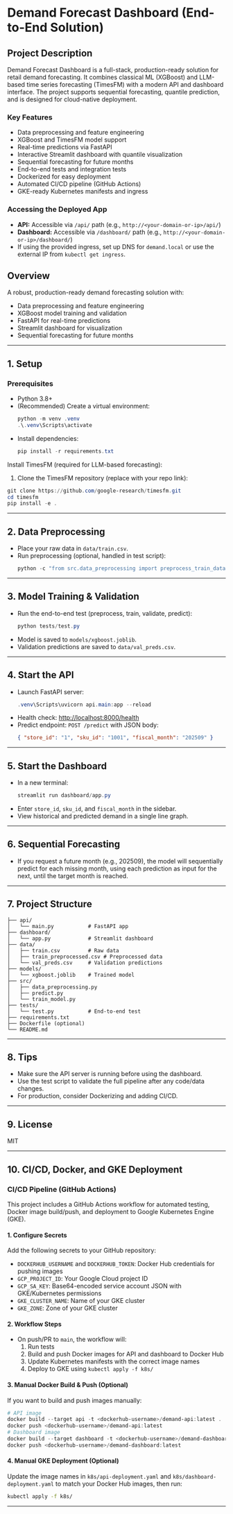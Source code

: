 
# Demand Forecast Dashboard (End-to-End Solution)

## Project Description
Demand Forecast Dashboard is a full-stack, production-ready solution for retail demand forecasting. It combines classical ML (XGBoost) and LLM-based time series forecasting (TimesFM) with a modern API and dashboard interface. The project supports sequential forecasting, quantile prediction, and is designed for cloud-native deployment.

### Key Features
- Data preprocessing and feature engineering
- XGBoost and TimesFM model support
- Real-time predictions via FastAPI
- Interactive Streamlit dashboard with quantile visualization
- Sequential forecasting for future months
- End-to-end tests and integration tests
- Dockerized for easy deployment
- Automated CI/CD pipeline (GitHub Actions)
- GKE-ready Kubernetes manifests and ingress

### Accessing the Deployed App
- **API:** Accessible via `/api/` path (e.g., `http://<your-domain-or-ip>/api/`)
- **Dashboard:** Accessible via `/dashboard/` path (e.g., `http://<your-domain-or-ip>/dashboard/`)
- If using the provided ingress, set up DNS for `demand.local` or use the external IP from `kubectl get ingress`.


## Overview
A robust, production-ready demand forecasting solution with:
- Data preprocessing and feature engineering
- XGBoost model training and validation
- FastAPI for real-time predictions
- Streamlit dashboard for visualization
- Sequential forecasting for future months

---

## 1. Setup

### Prerequisites
- Python 3.8+
- (Recommended) Create a virtual environment:
  ```powershell
  python -m venv .venv
  .\.venv\Scripts\activate
  ```
- Install dependencies:
  ```powershell
  pip install -r requirements.txt
  ```

Install TimesFM (required for LLM-based forecasting):
1. Clone the TimesFM repository (replace with your repo link):
  ```powershell
  git clone https://github.com/google-research/timesfm.git
  cd timesfm
  pip install -e .
  ```

---

## 2. Data Preprocessing

- Place your raw data in `data/train.csv`.
- Run preprocessing (optional, handled in test script):
  ```powershell
  python -c "from src.data_preprocessing import preprocess_train_data; df = preprocess_train_data('data/train.csv', target_col='units_sold'); df.to_csv('data/train_preprocessed.csv', index=False)"
  ```

---

## 3. Model Training & Validation

- Run the end-to-end test (preprocess, train, validate, predict):
  ```powershell
  python tests/test.py
  ```
- Model is saved to `models/xgboost.joblib`.
- Validation predictions are saved to `data/val_preds.csv`.

---

## 4. Start the API

- Launch FastAPI server:
  ```powershell
  .venv\Scripts\uvicorn api.main:app --reload
  ```
- Health check: [http://localhost:8000/health](http://localhost:8000/health)
- Predict endpoint: `POST /predict` with JSON body:
  ```json
  { "store_id": "1", "sku_id": "1001", "fiscal_month": "202509" }
  ```

---

## 5. Start the Dashboard

- In a new terminal:
  ```powershell
  streamlit run dashboard/app.py
  ```
- Enter `store_id`, `sku_id`, and `fiscal_month` in the sidebar.
- View historical and predicted demand in a single line graph.

---

## 6. Sequential Forecasting
- If you request a future month (e.g., 202509), the model will sequentially predict for each missing month, using each prediction as input for the next, until the target month is reached.

---

## 7. Project Structure
```
├── api/
│   └── main.py           # FastAPI app
├── dashboard/
│   └── app.py            # Streamlit dashboard
├── data/
│   ├── train.csv         # Raw data
│   ├── train_preprocessed.csv # Preprocessed data
│   └── val_preds.csv     # Validation predictions
├── models/
│   └── xgboost.joblib    # Trained model
├── src/
│   ├── data_preprocessing.py
│   ├── predict.py
│   └── train_model.py
├── tests/
│   └── test.py           # End-to-end test
├── requirements.txt
├── Dockerfile (optional)
└── README.md
```

---

## 8. Tips
- Make sure the API server is running before using the dashboard.
- Use the test script to validate the full pipeline after any code/data changes.
- For production, consider Dockerizing and adding CI/CD.

---

## 9. License
MIT

---

## 10. CI/CD, Docker, and GKE Deployment

### CI/CD Pipeline (GitHub Actions)
This project includes a GitHub Actions workflow for automated testing, Docker image build/push, and deployment to Google Kubernetes Engine (GKE).

#### 1. Configure Secrets
Add the following secrets to your GitHub repository:
- `DOCKERHUB_USERNAME` and `DOCKERHUB_TOKEN`: Docker Hub credentials for pushing images
- `GCP_PROJECT_ID`: Your Google Cloud project ID
- `GCP_SA_KEY`: Base64-encoded service account JSON with GKE/Kubernetes permissions
- `GKE_CLUSTER_NAME`: Name of your GKE cluster
- `GKE_ZONE`: Zone of your GKE cluster

#### 2. Workflow Steps
- On push/PR to `main`, the workflow will:
  1. Run tests
  2. Build and push Docker images for API and dashboard to Docker Hub
  3. Update Kubernetes manifests with the correct image names
  4. Deploy to GKE using `kubectl apply -f k8s/`

#### 3. Manual Docker Build & Push (Optional)
If you want to build and push images manually:
```powershell
# API image
docker build --target api -t <dockerhub-username>/demand-api:latest .
docker push <dockerhub-username>/demand-api:latest
# Dashboard image
docker build --target dashboard -t <dockerhub-username>/demand-dashboard:latest .
docker push <dockerhub-username>/demand-dashboard:latest
```

#### 4. Manual GKE Deployment (Optional)
Update the image names in `k8s/api-deployment.yaml` and `k8s/dashboard-deployment.yaml` to match your Docker Hub images, then run:
```sh
kubectl apply -f k8s/
```

---

